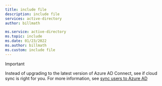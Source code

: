 ```yaml
---
title: include file
description: include file
services: active-directory
author: billmath

ms.service: active-directory
ms.topic: include
ms.date: 01/23/2022
ms.author: billmath
ms.custom: include file
---
```


> [!IMPORTANT]
> Instead of upgrading to the latest version of Azure AD Connect, see if cloud sync is right for you. 
> For more information, see [sync users to Azure AD](https://setup.microsoft.com/azure/add-or-sync-users-to-microsoft-365)



